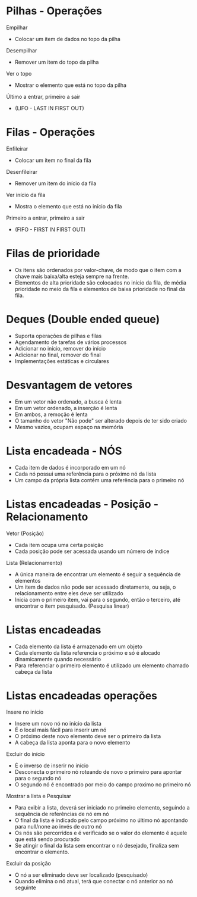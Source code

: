 # Pilhas - Operações

Empilhar
- Colocar um item de dados no topo da pilha

Desempilhar
- Remover um item do topo da pilha

Ver o topo
- Mostrar o elemento que está no topo da pilha

Último a entrar, primeiro a sair
- (LIFO - LAST IN FIRST OUT)


# Filas - Operações

Enfileirar
- Colocar um item no final da fila

Desenfileirar
- Remover um item do início da fila

Ver início da fila
- Mostra o elemento que está no início da fila

Primeiro a entrar, primeiro a sair
- (FIFO - FIRST IN FIRST OUT)

# Filas de prioridade
- Os itens são ordenados por valor-chave, de modo que o item com a chave mais baixa/alta esteja sempre na frente.
- Elementos de alta prioridade são colocados no início da fila, de média prioridade no meio da fila e elementos de baixa prioridade no final da fila.

# Deques (Double ended queue)
- Suporta operações de pilhas e filas
- Agendamento de tarefas de vários processos
- Adicionar no início, remover do início
- Adicionar no final, remover do final
- Implementações estáticas e circulares

# Desvantagem de vetores
- Em um vetor não ordenado, a busca é lenta
- Em um vetor ordenado, a inserção é lenta
- Em ambos, a remoção é lenta
- O tamanho do vetor "Não pode" ser alterado depois de ter sido criado
- Mesmo vazios, ocupam espaço na memória

# Lista encadeada - NÓS
- Cada item de dados é incorporado em um nó
- Cada nó possui uma referência para o próximo nó da lista
- Um campo da própria lista contém uma referência para o primeiro nó

# Listas encadeadas - Posição - Relacionamento
Vetor (Posição)
- Cada item ocupa uma certa posição
- Cada posição pode ser acessada usando um número de índice

Lista (Relacionamento)
- A única maneira de encontrar um elemento é seguir a sequência de elementos
- Um item de dados não pode ser acessado diretamente, ou seja, o relacionamento entre eles deve ser utilizado
- Inicia com o primeiro item, vai para o segundo, então o terceiro, até encontrar o item pesquisado. (Pesquisa linear)

# Listas encadeadas
- Cada elemento da lista é armazenado em um objeto
- Cada elemento da lista referencia o próximo e só é alocado dinamicamente quando necessário
- Para referenciar o primeiro elemento é utilizado um elemento chamado cabeça da lista

# Listas encadeadas operações
Insere no início
- Insere um novo nó no início da lista
- É o local mais fácil para inserir um nó
- O próximo deste novo elemento deve ser o primeiro da lista
- A cabeça da lista aponta para o novo elemento

Excluir do início
- É o inverso de inserir no início
- Desconecta o primeiro nó roteando de novo o primeiro para apontar para o segundo nó
- O segundo nó é encontrado por meio do campo proximo no primeiro nó

Mostrar a lista e Pesquisar
- Para exibir a lista, deverá ser iniciado no primeiro elemento, seguindo a sequência de referências de nó em nó
- O final da lista é indicado pelo campo próximo no último nó apontando para null/none ao invés de outro nó
- Os nós são percorridos e é verificado se o valor do elemento é aquele que está sendo procurado
- Se atingir o final da lista sem encontrar o nó desejado, finaliza sem encontrar o elemento.

Excluir da posição
- O nó a ser eliminado deve ser localizado (pesquisado)
- Quando elimina o nó atual, terá que conectar o nó anterior ao nó seguinte
